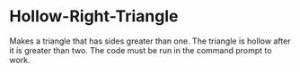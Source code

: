 Hollow-Right-Triangle
=====================

Makes a triangle that has sides greater than one. The triangle is hollow after it is greater than two. The code must be run in the command prompt to work.
